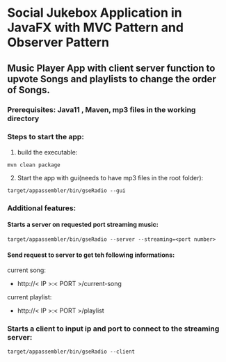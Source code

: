 # Social Jukebox Application in JavaFX with MVC Pattern and Observer Pattern
## Music Player App with client server function to upvote Songs and playlists to change the order of Songs.

### Prerequisites: Java11 , Maven, mp3 files in the working directory

### Steps to start the app:
 1. build the executable:
 ```
 mvn clean package 
 ```
 
2. Start the app with gui(needs to have mp3 files in the root folder):

```
target/appassembler/bin/gseRadio --gui 
```

### Additional features:

#### Starts a  server on requested port streaming music:

```
target/appassembler/bin/gseRadio --server --streaming=<port number> 
```
#### Send request to server to get teh following informations:
current song:

- http://< IP >:< PORT >/current-song

current playlist:

- http://< IP >:< PORT >/playlist

### Starts a client to input ip and port to connect to the streaming server:

```
target/appassembler/bin/gseRadio --client
```
